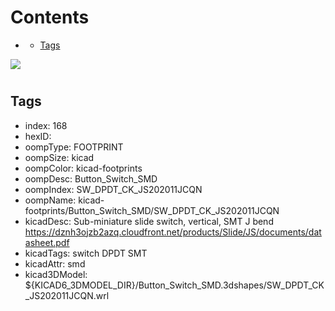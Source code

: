 



Contents
========

* [](#)
	* [Tags](#tags)
  
![][im]
# 

## Tags

- index: 168
- hexID: 
- oompType: FOOTPRINT
- oompSize: kicad
- oompColor: kicad-footprints
- oompDesc: Button_Switch_SMD
- oompIndex: SW_DPDT_CK_JS202011JCQN
- oompName: kicad-footprints/Button_Switch_SMD/SW_DPDT_CK_JS202011JCQN
- kicadDesc: Sub-miniature slide switch, vertical, SMT J bend https://dznh3ojzb2azq.cloudfront.net/products/Slide/JS/documents/datasheet.pdf
- kicadTags: switch DPDT SMT
- kicadAttr: smd
- kicad3DModel: ${KICAD6_3DMODEL_DIR}/Button_Switch_SMD.3dshapes/SW_DPDT_CK_JS202011JCQN.wrl



[im]: image.png
